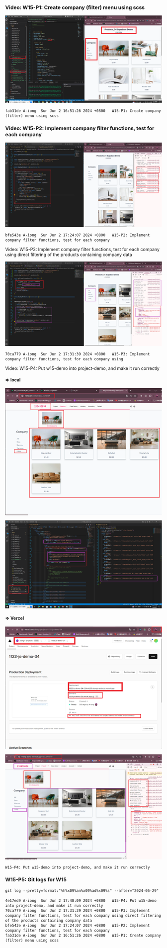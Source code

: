 ### Video: W15-P1: Create company (filter) menu using scss

![](w15-p1.png)

```
fab31de A-iong  Sun Jun 2 16:51:26 2024 +0800   W15-P1: Create company (filter) menu using scss
```

### Video: W15-P2: Implement company filter functions, test for each company

![](w15-p2.png)

```
bfe543e A-iong  Sun Jun 2 17:24:07 2024 +0800   W15-P2: Implement company filter functions, test for each company
```

Video: W15-P3: Implement company filter functions, test for each company using direct filtering of the products containing company data

![](w15-p3.png)

```
70ca779 A-iong  Sun Jun 2 17:31:39 2024 +0800   W15-P3: Implement company filter functions, test for each company using
```

Video: W15-P4: Put w15-demo into project-demo, and make it run correctly

#### => local

![](w15-p4-1.png)

![](w15-p4-2.png)

#### => Vercel

![](w15-p4-3.png)

![](w15-p4-4.png)

```
W15-P4: Put w15-demo into project-demo, and make it run correctly
```

### W15-P5: Git logs for W15

```
git log --pretty=format:"%h%x09%an%x09%ad%x09%s" --after="2024-05-29"

4e17ed9 A-iong  Sun Jun 2 17:48:09 2024 +0800   W15-P4: Put w15-demo into project-demo, and make it run correctly
70ca779 A-iong  Sun Jun 2 17:31:39 2024 +0800   W15-P3: Implement company filter functions, test for each company using direct filtering of the products containing company data
bfe543e A-iong  Sun Jun 2 17:24:07 2024 +0800   W15-P2: Implement company filter functions, test for each company
fab31de A-iong  Sun Jun 2 16:51:26 2024 +0800   W15-P1: Create company (filter) menu using scss
```
